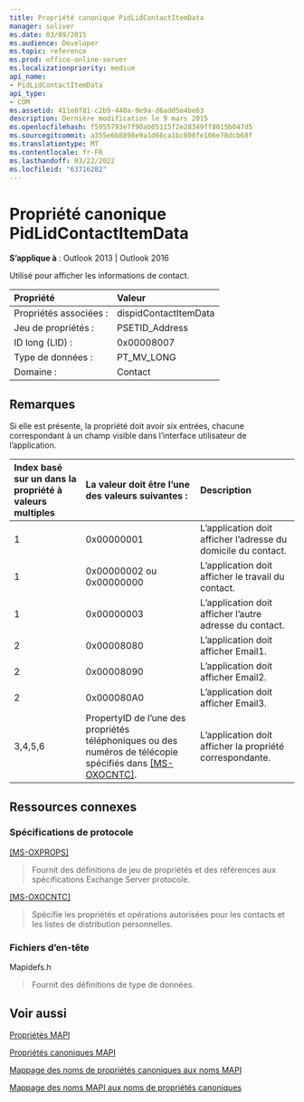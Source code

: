```yaml
---
title: Propriété canonique PidLidContactItemData
manager: soliver
ms.date: 03/09/2015
ms.audience: Developer
ms.topic: reference
ms.prod: office-online-server
ms.localizationpriority: medium
api_name:
- PidLidContactItemData
api_type:
- COM
ms.assetid: 411e8f81-c2b9-440a-9e9a-d6add5e4be63
description: Dernière modification le 9 mars 2015
ms.openlocfilehash: f5955793e7f90ab05115f2e28349ff8015b047d5
ms.sourcegitcommit: a355e6b8898e9a1d66ca1bc808fe106e78dcb68f
ms.translationtype: MT
ms.contentlocale: fr-FR
ms.lasthandoff: 03/22/2022
ms.locfileid: "63716282"
---
```

# <a name="pidlidcontactitemdata-canonical-property"></a>Propriété canonique PidLidContactItemData

  
  
**S’applique à** : Outlook 2013 | Outlook 2016 
  
Utilisé pour afficher les informations de contact.
  
|Propriété |Valeur |
|:-----|:-----|
|Propriétés associées :  <br/> |dispidContactItemData  <br/> |
|Jeu de propriétés :  <br/> |PSETID_Address  <br/> |
|ID long (LID) :  <br/> |0x00008007  <br/> |
|Type de données :  <br/> |PT_MV_LONG  <br/> |
|Domaine :  <br/> |Contact  <br/> |
   
## <a name="remarks"></a>Remarques

Si elle est présente, la propriété doit avoir six entrées, chacune correspondant à un champ visible dans l’interface utilisateur de l’application.
  
|**Index basé sur un dans la propriété à valeurs multiples**|**La valeur doit être l’une des valeurs suivantes :**|**Description**|
|:-----|:-----|:-----|
|1  <br/> |0x00000001  <br/> |L’application doit afficher l’adresse du domicile du contact. |
|1  <br/> |0x00000002 ou 0x00000000  <br/> |L’application doit afficher le travail du contact. |
|1  <br/> |0x00000003  <br/> |L’application doit afficher l’autre adresse du contact. |
|2  <br/> |0x00008080  <br/> |L’application doit afficher Email1. |
|2  <br/> |0x00008090  <br/> |L’application doit afficher Email2. |
|2  <br/> |0x000080A0  <br/> |L’application doit afficher Email3. |
|3,4,5,6  <br/> |PropertyID de l’une des propriétés téléphoniques ou des numéros de télécopie spécifiés dans [[MS-OXOCNTC]](https://msdn.microsoft.com/library/9b636532-9150-4836-9635-9c9b756c9ccf%28Office.15%29.aspx). |L’application doit afficher la propriété correspondante. |
   
## <a name="related-resources"></a>Ressources connexes

### <a name="protocol-specifications"></a>Spécifications de protocole

[[MS-OXPROPS]](https://msdn.microsoft.com/library/f6ab1613-aefe-447d-a49c-18217230b148%28Office.15%29.aspx)
  
> Fournit des définitions de jeu de propriétés et des références aux spécifications Exchange Server protocole.
    
[[MS-OXOCNTC]](https://msdn.microsoft.com/library/9b636532-9150-4836-9635-9c9b756c9ccf%28Office.15%29.aspx)
  
> Spécifie les propriétés et opérations autorisées pour les contacts et les listes de distribution personnelles.
    
### <a name="header-files"></a>Fichiers d’en-tête

Mapidefs.h
  
> Fournit des définitions de type de données.
    
## <a name="see-also"></a>Voir aussi



[Propriétés MAPI](mapi-properties.md)
  
[Propriétés canoniques MAPI](mapi-canonical-properties.md)
  
[Mappage des noms de propriétés canoniques aux noms MAPI](mapping-canonical-property-names-to-mapi-names.md)
  
[Mappage des noms MAPI aux noms de propriétés canoniques](mapping-mapi-names-to-canonical-property-names.md)

